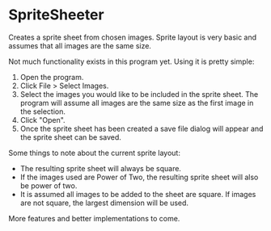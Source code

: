# SpriteSheeter
Creates a sprite sheet from chosen images. Sprite layout is very basic and assumes that all images are the same size.

Not much functionality exists in this program yet. Using it is pretty simple:
1. Open the program.
2. Click File > Select Images.
3. Select the images you would like to be included in the sprite sheet. The program will assume all images are the same size as the first image in the selection.
4. Click "Open".
5. Once the sprite sheet has been created a save file dialog will appear and the sprite sheet can be saved.

Some things to note about the current sprite layout:
* The resulting sprite sheet will always be square.
* If the images used are Power of Two, the resulting sprite sheet will also be power of two.
* It is assumed all images to be added to the sheet are square. If images are not square, the largest dimension will be used.

More features and better implementations to come.
